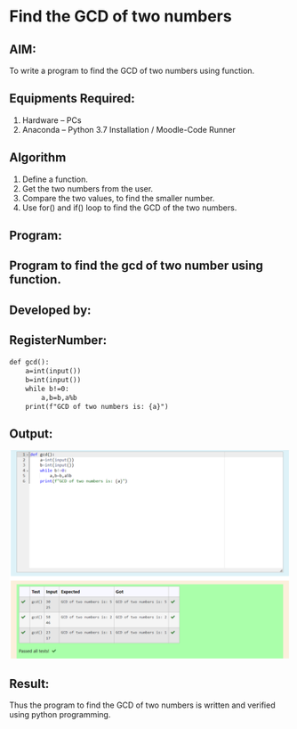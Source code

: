 # Find the GCD of two numbers

## AIM:
To write a program to find the GCD of two numbers using function.

## Equipments Required:
1. Hardware – PCs
2. Anaconda – Python 3.7 Installation / Moodle-Code Runner

## Algorithm
1. Define a function.
2. Get the two numbers from the user.
3. Compare the two values, to find the smaller number.
4. Use for() and if() loop to find the GCD of the two numbers.

## Program:

## Program to find the gcd of two number using function.
## Developed by: 
## RegisterNumber:
```
def gcd():
    a=int(input())
    b=int(input())
    while b!=0:
        a,b=b,a%b
    print(f"GCD of two numbers is: {a}")
```  


## Output:
![Alt text](output.png)


## Result:
Thus the program to find the GCD of two numbers is written and verified using python programming.
